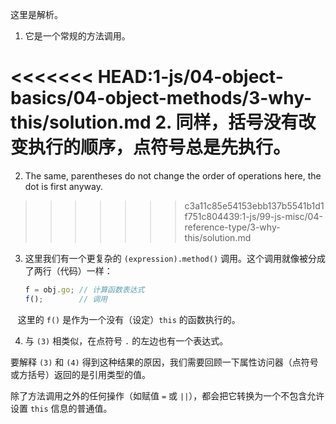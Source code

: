 
这里是解析。

1. 它是一个常规的方法调用。

<<<<<<< HEAD:1-js/04-object-basics/04-object-methods/3-why-this/solution.md
2. 同样，括号没有改变执行的顺序，点符号总是先执行。
=======
2. The same, parentheses do not change the order of operations here, the dot is first anyway.
>>>>>>> c3a11c85e54153ebb137b5541b1d1f751c804439:1-js/99-js-misc/04-reference-type/3-why-this/solution.md

3. 这里我们有一个更复杂的 `(expression).method()` 调用。这个调用就像被分成了两行（代码）一样：

    ```js no-beautify
    f = obj.go; // 计算函数表达式
    f();        // 调用
    ```

    这里的 `f()` 是作为一个没有（设定）`this` 的函数执行的。

4. 与 `(3)` 相类似，在点符号 `.` 的左边也有一个表达式。

要解释 `(3)` 和 `(4)` 得到这种结果的原因，我们需要回顾一下属性访问器（点符号或方括号）返回的是引用类型的值。

除了方法调用之外的任何操作（如赋值 `=` 或 `||`），都会把它转换为一个不包含允许设置 `this` 信息的普通值。
